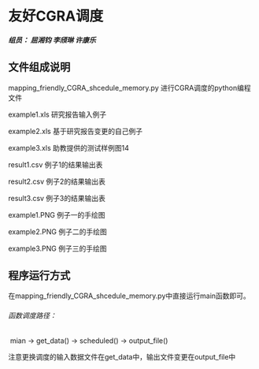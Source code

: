 # 友好CGRA调度

##### 组员： 屈湘钧 李颀琳 许康乐

## 文件组成说明

mapping_friendly_CGRA_shcedule_memory.py	进行CGRA调度的python编程文件

example1.xls	研究报告输入例子

example2.xls	基于研究报告变更的自己例子

example3.xls	助教提供的测试样例图14

result1.csv	例子1的结果输出表

result2.csv	例子2的结果输出表

result3.csv	例子3的结果输出表

example1.PNG	例子一的手绘图

example2.PNG	例子二的手绘图

example3.PNG	例子三的手绘图

## 程序运行方式

在mapping_friendly_CGRA_shcedule_memory.py中直接运行main函数即可。

###### 函数调度路径：

​	mian	->	get_data()	->	scheduled()	->	output_file()

注意更换调度的输入数据文件在get_data中，输出文件变更在output_file中